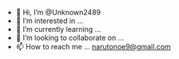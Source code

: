 - 👋 Hi, I’m @Unknown2489
- 👀 I’m interested in ...
- 🌱 I’m currently learning ...
- 💞️ I’m looking to collaborate on ...
- 📫 How to reach me ... narutonoe9@gmail.com

<!---
Unknown2489/Unknown2489 is a ✨ special ✨ repository because its `README.md` (this file) appears on your GitHub profile.
You can click the Preview link to take a look at your changes.
--->
